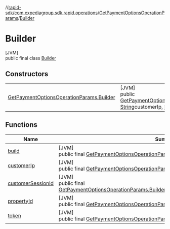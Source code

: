 //[rapid-sdk](../../../../index.md)/[com.expediagroup.sdk.rapid.operations](../../index.md)/[GetPaymentOptionsOperationParams](../index.md)/[Builder](index.md)

# Builder

[JVM]\
public final class [Builder](index.md)

## Constructors

| | |
|---|---|
| [GetPaymentOptionsOperationParams.Builder](-get-payment-options-operation-params.-builder.md) | [JVM]<br>public [GetPaymentOptionsOperationParams.Builder](index.md)[GetPaymentOptionsOperationParams.Builder](-get-payment-options-operation-params.-builder.md)([String](https://docs.oracle.com/javase/8/docs/api/java/lang/String.html)propertyId, [String](https://docs.oracle.com/javase/8/docs/api/java/lang/String.html)customerIp, [String](https://docs.oracle.com/javase/8/docs/api/java/lang/String.html)customerSessionId, [String](https://docs.oracle.com/javase/8/docs/api/java/lang/String.html)token) |

## Functions

| Name | Summary |
|---|---|
| [build](build.md) | [JVM]<br>public final [GetPaymentOptionsOperationParams](../index.md)[build](build.md)() |
| [customerIp](customer-ip.md) | [JVM]<br>public final [GetPaymentOptionsOperationParams.Builder](index.md)[customerIp](customer-ip.md)([String](https://docs.oracle.com/javase/8/docs/api/java/lang/String.html)customerIp) |
| [customerSessionId](customer-session-id.md) | [JVM]<br>public final [GetPaymentOptionsOperationParams.Builder](index.md)[customerSessionId](customer-session-id.md)([String](https://docs.oracle.com/javase/8/docs/api/java/lang/String.html)customerSessionId) |
| [propertyId](property-id.md) | [JVM]<br>public final [GetPaymentOptionsOperationParams.Builder](index.md)[propertyId](property-id.md)([String](https://docs.oracle.com/javase/8/docs/api/java/lang/String.html)propertyId) |
| [token](token.md) | [JVM]<br>public final [GetPaymentOptionsOperationParams.Builder](index.md)[token](token.md)([String](https://docs.oracle.com/javase/8/docs/api/java/lang/String.html)token) |

